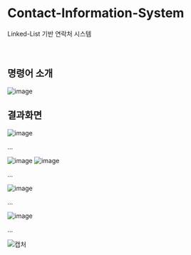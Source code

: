 # Contact-Information-System

Linked-List 기반 연락처 시스템
<br/><br/><br/>

## 명령어 소개
![image](https://user-images.githubusercontent.com/37769713/91171784-0bb61300-e716-11ea-87b1-c4a670287306.png)    





## 결과화면
![image](https://user-images.githubusercontent.com/37769713/91172235-cc3bf680-e716-11ea-89b4-b9ca1122792a.png)


...   


![image](https://user-images.githubusercontent.com/37769713/91172314-e83f9800-e716-11ea-9742-490d7b4d9852.png)
![image](https://user-images.githubusercontent.com/37769713/91172541-54ba9700-e717-11ea-852d-8fa67bd1d168.png)


...


![image](https://user-images.githubusercontent.com/37769713/91172596-6a2fc100-e717-11ea-8421-b975d4ebfaa6.png)


...


![image](https://user-images.githubusercontent.com/37769713/91172659-7d429100-e717-11ea-92c2-223490e228f1.png)


...


![캡처](https://user-images.githubusercontent.com/37769713/91173052-28534a80-e718-11ea-8e53-9a5efca4ea78.PNG)

